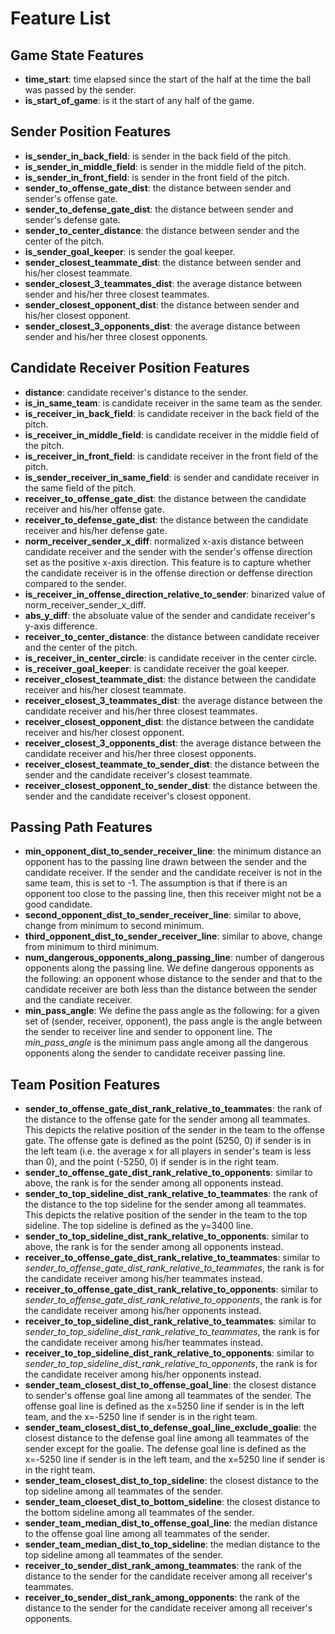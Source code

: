 # Feature List

## Game State Features

- **time_start**: time elapsed since the start of the half at the time the ball was passed by the sender.
- **is_start_of_game**: is it the start of any half of the game.

## Sender Position Features

- **is_sender_in_back_field**: is sender in the back field of the pitch.
- **is_sender_in_middle_field**: is sender in the middle field of the pitch.
- **is_sender_in_front_field**: is sender in the front field of the pitch.
- **sender_to_offense_gate_dist**: the distance between sender and sender's offense gate.
- **sender_to_defense_gate_dist**: the distance between sender and sender's defense gate.
- **sender_to_center_distance**: the distance between sender and the center of the pitch.
- **is_sender_goal_keeper**: is sender the goal keeper.
- **sender_closest_teammate_dist**: the distance between sender and his/her closest teammate.
- **sender_closest_3_teammates_dist**: the average distance between sender and his/her three closest teammates.
- **sender_closest_opponent_dist**: the distance between sender and his/her closest opponent.
- **sender_closest_3_opponents_dist**: the average distance between sender and his/her three closest opponents.

## Candidate Receiver Position Features

- **distance**: candidate receiver's distance to the sender.
- **is_in_same_team**: is candidate receiver in the same team as the sender.
- **is_receiver_in_back_field**: is candidate receiver in the back field of the pitch.
- **is_receiver_in_middle_field**: is candidate receiver in the middle field of the pitch.
- **is_receiver_in_front_field**: is candidate receiver in the front field of the pitch.
- **is_sender_receiver_in_same_field**: is sender and candidate receiver in the same field of the pitch.
- **receiver_to_offense_gate_dist**: the distance between the candidate receiver and his/her offense gate.
- **receiver_to_defense_gate_dist**: the distance between the candidate receiver and his/her defense gate.
- **norm_receiver_sender_x_diff**: normalized x-axis distance between candidate receiver and the sender with the sender's offense direction set as the positive x-axis direction. This feature is to capture whether the candidate receiver is in the offense direction or deffense direction compared to the sender.
- **is_receiver_in_offense_direction_relative_to_sender**: binarized value of norm_receiver_sender_x_diff.
- **abs_y_diff**: the absoluate value of the sender and candidate receiver's y-axis difference.
- **receiver_to_center_distance**: the distance between candidate receiver and the center of the pitch.
- **is_receiver_in_center_circle**: is candidate receiver in the center circle.
- **is_receiver_goal_keeper**: is candidate receiver the goal keeper.
- **receiver_closest_teammate_dist**: the distance between the candidate receiver and his/her closest teammate.
- **receiver_closest_3_teammates_dist**: the average distance between the candidate receiver and his/her three closest teammates.
- **receiver_closest_opponent_dist**: the distance between the candidate receiver and his/her closest opponent.
- **receiver_closest_3_opponents_dist**: the average distance between the candidate receiver and his/her three closest opponents.
- **receiver_closest_teammate_to_sender_dist**: the distance between the sender and the candidate receiver's closest teammate.
- **receiver_closest_opponent_to_sender_dist**: the distance between the sender and the candidate receiver's closest opponent. 

## Passing Path Features

- **min_opponent_dist_to_sender_receiver_line**: the minimum distance an opponent has to the passing line drawn between the sender and the candidate receiver. If the sender and the candidate receiver is not in the same team, this is set to -1. The assumption is that if there is an opponent too close to the passing line, then this receiver might not be a good candidate.
- **second_opponent_dist_to_sender_receiver_line**: similar to above, change from minimum to second minimum.
- **third_opponent_dist_to_sender_receiver_line**: similar to above, change from minimum to third minimum.
- **num_dangerous_opponents_along_passing_line**: number of dangerous opponents along the passing line. We define dangerous opponents as the following: an opponent whose distance to the sender and that to the candidate receiver are both less than the distance between the sender and the candiate receiver.
- **min_pass_angle**: We define the pass angle as the following: for a given set of (sender, receiver, opponent), the pass angle is the angle between the sender to receiver line and sender to opponent line. The *min_pass_angle* is the minimum pass angle among all the dangerous opponents along the sender to candidate receiver passing line.

## Team Position Features

- **sender_to_offense_gate_dist_rank_relative_to_teammates**:  the rank of the distance to the offense gate for the sender among all teammates. This depicts the relative position of the sender in the team to the offense gate. The offense gate is defined as the point (5250, 0) if sender is in the left team (i.e. the average x for all players in sender's team is less than 0), and the point (-5250, 0) if sender is in the right team.
- **sender_to_offense_gate_dist_rank_relative_to_opponents**: similar to above, the rank is for the sender among all opponents instead.
- **sender_to_top_sideline_dist_rank_relative_to_teammates**: the rank of the distance to the top sideline for the sender among all teammates. This depicts the relative position of the sender in the team to the top sideline. The top sideline is defined as the y=3400 line.
- **sender_to_top_sideline_dist_rank_relative_to_opponents**: similar to above, the rank is for the sender among all opponents instead.
- **receiver_to_offense_gate_dist_rank_relative_to_teammates**: similar to  *sender_to_offense_gate_dist_rank_relative_to_teammates*, the rank is for the candidate receiver among his/her teammates instead.
- **receiver_to_offense_gate_dist_rank_relative_to_opponents**: similar to *sender_to_offense_gate_dist_rank_relative_to_opponents*, the rank is for the candidate receiver among his/her opponents instead.
- **receiver_to_top_sideline_dist_rank_relative_to_teammates**: similar to *sender_to_top_sideline_dist_rank_relative_to_teammates*, the rank is for the candidate receiver among his/her teammates instead.
- **receiver_to_top_sideline_dist_rank_relative_to_opponents**: similar to *sender_to_top_sideline_dist_rank_relative_to_opponents*, the rank is for the candidate receiver among his/her opponents instead.
- **sender_team_closest_dist_to_offense_goal_line**: the closest distance to sender's offense goal line among all teammates of the sender. The offense goal line is defined as the x=5250 line if sender is in the left team, and the x=-5250 line if sender is in the right team.
- **sender_team_closest_dist_to_defense_goal_line_exclude_goalie**: the closest distance to the defense goal line among all teammates of the sender except for the goalie. The defense goal line is defined as the x=-5250 line if sender is in the left team, and the x=5250 line if sender is in the right team.
- **sender_team_closest_dist_to_top_sideline**: the closest distance to the top sideline among all teammates of the sender.
- **sender_team_cloeset_dist_to_bottom_sideline**: the closest distance to the bottom sideline among all teammates of the sender.
- **sender_team_median_dist_to_offense_goal_line**: the median distance to the offense goal line among all teammates of the sender.
- **sender_team_median_dist_to_top_sideline**: the median distance to the top sideline among all teammates of the sender.
- **receiver_to_sender_dist_rank_among_teammates**: the rank of the distance to the sender for the candidate receiver among all receiver's teammates.
- **receiver_to_sender_dist_rank_among_opponents**: the rank of the distance to the sender for the candidate receiver among all receiver's opponents.